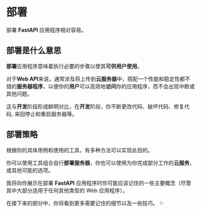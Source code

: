 # 部署

部署 **FastAPI** 应用程序相对容易。

## 部署是什么意思

**部署**应用程序意味着执行必要的步骤以使其**可供用户使用**。

对于**Web API**来说，通常涉及将上传到**云服务器**中，搭配一个性能和稳定性都不错的**服务器程序**，以便你的**用户**可以高效地**访问**你的应用程序，而不会出现中断或其他问题。

这与**开发**阶段形成鲜明对比，在**开发**阶段，你不断更改代码、破坏代码、修复代码, 来回停止和重启服务器等。

## 部署策略

根据你的具体用例和使用的工具，有多种方法可以实现此目的。

你可以使用工具组合自行**部署服务器**，你也可以使用为你完成部分工作的**云服务**，或其他可能的选项。

我将向你展示在部署 **FastAPI** 应用程序时你可能应该记住的一些主要概念（尽管其中大部分适用于任何其他类型的 Web 应用程序）。

在接下来的部分中，你将看到更多需要记住的细节以及一些技巧。 ✨